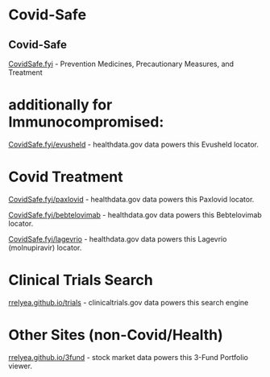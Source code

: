 
# Covid-Safe 

## Covid-Safe
[CovidSafe.fyi](https://CovidSafe.fyi) - Prevention Medicines, Precautionary Measures, and Treatment

# additionally for Immunocompromised:
[CovidSafe.fyi/evusheld](https://CovidSafe.fyi/evusheld) - healthdata.gov data powers this Evusheld locator.

# Covid Treatment
[CovidSafe.fyi/paxlovid](https://CovidSafe.fyi/paxlovid) - healthdata.gov data powers this Paxlovid locator.

[CovidSafe.fyi/bebtelovimab](https://CovidSafe.fyi/bebtelovimab) - healthdata.gov data powers this Bebtelovimab locator.

[CovidSafe.fyi/lagevrio](https://CovidSafe.fyi/lagevrio) - healthdata.gov data powers this Lagevrio (molnupiravir) locator.

# Clinical Trials Search
[rrelyea.github.io/trials](https://rrelyea.github.io/trials) - clinicaltrials.gov data powers this search engine

# Other Sites (non-Covid/Health)
[rrelyea.github.io/3fund](https://rrelyea.github.io/3fund) - stock market data powers this 3-Fund Portfolio viewer.
